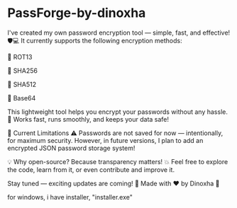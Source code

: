 # PassForge-by-dinoxha
I've created my own password encryption tool — simple, fast, and effective! 🛡💻
It currently supports the following encryption methods:

🔐 ROT13

🔐 SHA256

🔐 SHA512

🔐 Base64

This lightweight tool helps you encrypt your passwords without any hassle.
🧩 Works fast, runs smoothly, and keeps your data safe!

🚧 Current Limitations
⚠️ Passwords are not saved for now — intentionally, for maximum security.
However, in future versions, I plan to add an encrypted JSON password storage system!

💡 Why open-source?
Because transparency matters! 💥
Feel free to explore the code, learn from it, or even contribute and improve it.

Stay tuned — exciting updates are coming! 🚀
Made with ❤️ by Dinoxha 🦖

for windows, i have installer, "installer.exe"
